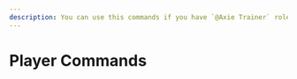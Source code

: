 ```yaml
---
description: You can use this commands if you have `@Axie Trainer` role.
---
```


# Player Commands

